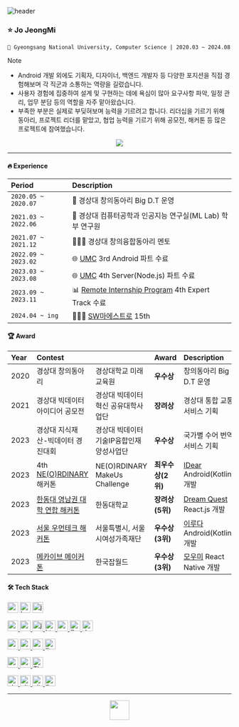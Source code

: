 ![header](https://capsule-render.vercel.app/api?type=waving&color=16de46&height=180&section=header&text=🍀%20Android%20Developer&fontSize=40&fontColor=ffffff&animation=fadeIn&fontAlignY=36)

### ⭐ Jo JeongMi
```
🏫 Gyeongsang National University, Computer Science | 2020.03 ~ 2024.08
```

> [!note]
> - Android 개발 외에도 기획자, 디자이너, 백엔드 개발자 등 다양한 포지션을 직접 경험해보며 각 직군과 소통하는 역량을 길렀습니다.
> - 사용자 경험에 집중하여 설계 및 구현하는 데에 욕심이 많아 요구사항 파악, 일정 관리, 업무 분담 등의 역할을 자주 맡아왔습니다.
> - 부족한 부분은 실제로 부딪혀보며 능력을 기르려고 합니다. 리더십을 기르기 위해 동아리, 프로젝트 리더를 맡았고, 협업 능력을 기르기 위해 공모전, 해커톤 등 많은 프로젝트에 참여했습니다.

<div align=center>
 <a href="https://hits.seeyoufarm.com"><img src="https://hits.seeyoufarm.com/api/count/incr/badge.svg?url=https%3A%2F%2Fgithub.com%2Fjung0115&count_bg=%233DDC84&title_bg=%238DA497&icon=icloud.svg&icon_color=%23ECECEC&title=jmi&edge_flat=false"/></a>
 <!-- <a href="https://wakatime.com/@e4fae065-b841-4d46-aa62-c4596ce276b8"><img src="https://wakatime.com/badge/user/e4fae065-b841-4d46-aa62-c4596ce276b8.svg" alt="Total time coded since May 4 2023" /></a> -->
</div>

---

#### 🔥 Experience
| Period | Description |
| :------------ | :------------ |
| `2020.05 ~ 2020.07` | 📝 경상대 창의동아리 Big D.T 운영 |
| `2021.03 ~ 2022.06` | 🥼 경상대 컴퓨터공학과 인공지능 연구실(ML Lab) 학부 연구원 |
| `2021.07 ~ 2021.12` | 👩🏻‍🏫 경상대 창의융합동아리 멘토 |
| `2022.09 ~ 2023.02` | 🌐 [UMC](https://www.instagram.com/uni_makeus_challenge/) 3rd Android 파트 수료 |
| `2023.03 ~ 2023.08` | 🌐 [UMC](https://www.instagram.com/uni_makeus_challenge/) 4th Server(Node.js) 파트 수료 |
| `2023.09 ~ 2023.11` | 📊 [Remote Internship Program](https://linktr.ee/remote_internship?fbclid=PAAabSKjhI0VrutB6zwGXTUxUbxlv6L0LEsCKeF37Otx9w25eaFoQvh0ZoXWo) 4th Expert Track 수료 |
| `2024.04 ~ ing` | 👩🏻‍💻 [SW마에스트로](https://www.swmaestro.org/sw/main/main.do) 15th |

#### 🏆 Award
| Year | Contest | | Award | Description |
| :------------ | :------------ | :------------ | :------------ | :------------ |
| 2020 | 경상대 창의동아리 | 경상대학교 미래교육원 | **우수상** | 창의동아리 Big D.T 운영 |
| 2021 | 경상대 빅데이터 아이디어 공모전 | 경상대 빅데이터 혁신 공유대학사업단 | **장려상** | 경상대 통합 교통 서비스 기획 |
| 2023 | 경상대 지식재산-빅데이터 경진대회 | 경상대 빅데이터기술IP융합인재양성사업단 | **우수상** | 국가별 수어 번역 서비스 기획 |
| 2023 | 4th [NE(O)RDINARY](https://demoday.neordinary.co.kr/) 해커톤 | NE(O)RDINARY MakeUs Challenge | **최우수상(2위)** | [IDear](https://github.com/Nbti/IDear_AOS) Android(Kotlin) 개발 |
| 2023 | [한동대 영남권 대학 연합 해커톤](https://github.com/DREAMLANDTHON) | 한동대학교 | **장려상(5위)** | [Dream Quest](https://github.com/DREAMLANDTHON/DreamQuest_Front) React.js 개발 |
| 2023 | [서울 우먼테크 해커톤](http://www.sw-hackathon.com/) | 서울특별시, 서울시여성가족재단 | **우수상(3위)** | [이루다](https://github.com/womentech-hackathon/Womentech_AOS) Android(Kotlin) 개발 |
| 2023 | [메카이브 메이커톤](https://www.koreajobworld.or.kr/boardView.do?bid=5&mid=45&idx=47095&rnum=1&pageNo=1&pageType=&site=10&portalMenuNo=40&searchField=0&searchString=%EB%A9%94%EC%9D%B4%EC%BB%A4%ED%86%A4) | 한국잡월드 | **우수상(3위)** | [모우미](https://github.com/Makive-moumi/Moumi_RN) React Native 개발 |

#### 🛠️ Tech Stack
<div align="left">
 
<a href="https://developer.android.com" target="_blank" style="text-decoration: none;" rel="noreferrer"> <img src="http://img.shields.io/badge/-Android_Studio-3DDC84?style=for-the-badge&logo=Android%20Studio&logoColor=white" alt="android" height="24"/> </a> <!-- 안드로이드 -->
<a href="https://kotlinlang.org" target="_blank"  style="text-decoration: none;" rel="noreferrer"> <img src="http://img.shields.io/badge/-Kotlin-7f52ff?style=for-the-badge&logo=Kotlin&logoColor=white" alt="kotlin" height="24"/> </a> <!-- Kotlin -->
<a href="https://www.java.com" target="_blank" style="text-decoration: none;" rel="noreferrer"> <img src="https://img.shields.io/badge/java-007396?style=for-the-badge&logo=java&logoColor=white" alt="java" height="24"/> </a> <!-- Java -->

<a href="https://reactjs.org/" target="_blank" rel="noreferrer"> <img src="https://img.shields.io/badge/react-61DAFB?style=for-the-badge&logo=react&logoColor=black" alt="react" height="24"/> </a> <!--React -->
<a href="https://reactnative.dev/" target="_blank" rel="noreferrer"> <img src="https://img.shields.io/badge/react_native-282C34?style=for-the-badge&logo=react&logoColor=#61DAFB" alt="reactnative" height="24"/> </a> <!-- ReactNative -->
<a href="https://developer.mozilla.org/en-US/docs/Web/JavaScript" target="_blank" rel="noreferrer"> <img src="http://img.shields.io/badge/-Javascript-f7e018?style=for-the-badge&logo=javascript&logoColor=black" alt="javascript" height="24"/> </a> <!-- JavaScript -->
<a href="https://www.w3.org/html/" target="_blank" rel="noreferrer"> <img src="http://img.shields.io/badge/-HTML5-f06529?style=for-the-badge&logo=HTML5&logoColor=white" alt="html5" height="24"/> </a> <!-- HTML -->
<a href="https://www.w3schools.com/css/" target="_blank" rel="noreferrer"> <img src="http://img.shields.io/badge/-CSS3-1572b6?style=for-the-badge&logo=CSS3" alt="css3" height="24"/> </a> <!-- CSS -->
<a href="https://flutter.dev" target="_blank" rel="noreferrer"> <img src="https://img.shields.io/badge/flutter-02569B?style=for-the-badge&logo=flutter&logoColor=white" alt="flutter" height="24"/> </a> <!-- Flutter -->
<a href="https://dart.dev" target="_blank" rel="noreferrer"> <img src="https://img.shields.io/badge/dart-0175C2?style=for-the-badge&logo=dart&logoColor=white" alt="dart" height="24"/> </a> <!-- Dart -->

<a href="https://nodejs.org" target="_blank" rel="noreferrer"> <img src="http://img.shields.io/badge/-Node.js-333?style=for-the-badge&logo=Node.js" alt="nodejs" height="24"/> </a> <!-- Node.js -->
<a href="https://www.postgresql.org/" target="_blank" rel="noreferrer"> <img src="http://img.shields.io/badge/PostgreSQL-4169E1?style=for-the-badge&logo=postgresql&logoColor=white" alt="postgresql" height="24"/> </a> <!-- PostgreSQL -->
<a href="https://www.mysql.com/" target="_blank" rel="noreferrer"> <img src="https://img.shields.io/badge/MySQL-4479A1?style=for-the-badge&logo=MySQL&logoColor=white" alt="mysql" height="24"/> </a> <!-- MySQL -->
<a href="https://firebase.google.com/" target="_blank" rel="noreferrer"> <img src="http://img.shields.io/badge/-Firebase-2C384A?style=for-the-badge&logo=firebase" alt="firebase" height="24"/> </a> <!-- Firebase -->

<a href="https://www.python.org" target="_blank" rel="noreferrer"> <img src="http://img.shields.io/badge/-Python-3776ab?style=for-the-badge&logo=Python&logoColor=white" alt="python" height="24"/> </a> <!-- Python -->
<a href="https://www.cprogramming.com/" target="_blank" rel="noreferrer"> <img src="http://img.shields.io/badge/c-A8B9CC?style=for-the-badge&logo=c&logoColor=black" alt="c" height="24"/> </a> <!-- C언어 -->
<a href="https://threejs.org/" target="_blank" rel="noreferrer"> <img src="http://img.shields.io/badge/-Three.js-000000?style=for-the-badge&logo=threedotjs" alt="Three.js" height="24"/> </a> <!-- Three.js -->

<a href="https://code.visualstudio.com/" target="_blank" rel="noreferrer"> <img src="http://img.shields.io/badge/visual_studio_code-007ACC?style=for-the-badge&logo=visualstudiocode&logoColor=white" alt="visualstudiocode" height="24"/> </a> <!-- VS code -->
<a href="https://git-scm.com/" target="_blank" rel="noreferrer"> <img src="http://img.shields.io/badge/-Git-f05032?style=for-the-badge&logo=Git&logoColor=white" alt="git" height="24"/> </a> <!-- Git -->
<a href="https://github.com/" target="_blank" rel="noreferrer"> <img src="http://img.shields.io/badge/-Github-181717?style=for-the-badge&logo=Github&logoColor=white" alt="github" height="24"/> </a> <!-- Github -->
<a href="https://www.figma.com/" target="_blank" rel="noreferrer"> <img src="http://img.shields.io/badge/figma-F24E1E?style=for-the-badge&logo=figma&logoColor=white" alt="figma" height="24"/> </a> <!-- Figma -->

</div>

---
<div align=center>
 <a href="https://github.com/jung0115/jung0115/blob/main/project/README.md">
  <img height="44px" src="https://github.com/user-attachments/assets/efd94023-a734-48c6-8811-ed7278869d9f"/>
 </a>
</div>

<!--https://simpleicons.org/-->
